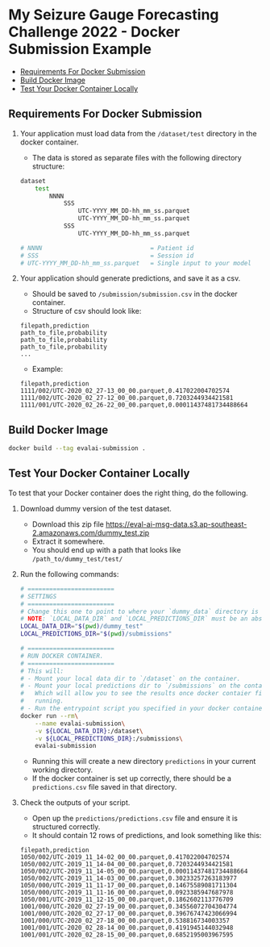 # My Seizure Gauge Forecasting Challenge 2022 - Docker Submission Example

- [Requirements For Docker Submission](#requirements-for-docker-submission)
- [Build Docker Image](#build-docker-image)
- [Test Your Docker Container Locally](#test-your-docker-container-locally)

## Requirements For Docker Submission

1. Your application must load data from the `/dataset/test`  directory in the docker container.

    - The data is stored as separate files with the following directory structure:

    ```bash
    dataset
        test 
            NNNN
                SSS
                    UTC-YYYY_MM_DD-hh_mm_ss.parquet
                    UTC-YYYY_MM_DD-hh_mm_ss.parquet
                SSS
                    UTC-YYYY_MM_DD-hh_mm_ss.parquet

    # NNNN                              = Patient id
    # SSS                               = Session id 
    # UTC-YYYY_MM_DD-hh_mm_ss.parquet   = Single input to your model
    ```

2. Your application should generate predictions, and save it as a csv.
    - Should be saved to `/submission/submission.csv` in the docker container.
    - Structure of csv should look like:

    ```
    filepath,prediction
    path_to_file,probability
    path_to_file,probability
    path_to_file,probability
    ...
    ```

    - Example:

    ```
    filepath,prediction
    1111/002/UTC-2020_02_27-13_00_00.parquet,0.417022004702574
    1111/002/UTC-2020_02_27-12_00_00.parquet,0.7203244934421581
    1111/001/UTC-2020_02_26-22_00_00.parquet,0.00011437481734488664
    ```


## Build Docker Image

```bash
docker build --tag evalai-submission .
```

## Test Your Docker Container Locally

To test that your Docker container does the right thing, do the following.

1. Download dummy version of the test dataset.
    - Download this zip file https://eval-ai-msg-data.s3.ap-southeast-2.amazonaws.com/dummy_test.zip
    - Extract it somewhere.
    - You should end up with a path that looks like `/path_to/dummy_test/test/`
2. Run the following commands:

    ```bash
    # ========================
    # SETTINGS
    # ========================
    # Change this one to point to where your `dummy_data` directory is stored.
    # NOTE: `LOCAL_DATA_DIR` and `LOCAL_PREDICTIONS_DIR` must be an absolute paths.
    LOCAL_DATA_DIR="$(pwd)/dummy_test"
    LOCAL_PREDICTIONS_DIR="$(pwd)/submissions"

    # ========================
    # RUN DOCKER CONTAINER.
    # ========================
    # This will:
    # - Mount your local data dir to `/dataset` on the container.
    # - Mount your local predictions dir to `/submissions` on the container.
    #   Which will allow you to see the results once docker contaier finishes
    #   running.
    # - Run the entrypoint script you specified in your docker container.
    docker run --rm\
        --name evalai-submission\
        -v ${LOCAL_DATA_DIR}:/dataset\
        -v ${LOCAL_PREDICTIONS_DIR}:/submissions\
        evalai-submission
    ```

   - Running this will create a new directory `predictions` in your current working directory.
   - If the docker container is set up correctly, there should be a `predictions.csv` file saved in that directory.

3. Check the outputs of your script.
   - Open up the `predictions/predictions.csv` file and ensure it is structured correctly.
    - It should contain 12 rows of predictions, and look something like this:

    ```
    filepath,prediction
    1050/002/UTC-2019_11_14-02_00_00.parquet,0.417022004702574
    1050/002/UTC-2019_11_14-04_00_00.parquet,0.7203244934421581
    1050/002/UTC-2019_11_14-05_00_00.parquet,0.00011437481734488664
    1050/002/UTC-2019_11_14-03_00_00.parquet,0.30233257263183977
    1050/000/UTC-2019_11_11-17_00_00.parquet,0.14675589081711304
    1050/000/UTC-2019_11_11-16_00_00.parquet,0.0923385947687978
    1050/001/UTC-2019_11_12-15_00_00.parquet,0.1862602113776709
    1001/000/UTC-2020_02_27-19_00_00.parquet,0.34556072704304774
    1001/000/UTC-2020_02_27-17_00_00.parquet,0.39676747423066994
    1001/000/UTC-2020_02_27-18_00_00.parquet,0.538816734003357
    1001/001/UTC-2020_02_28-14_00_00.parquet,0.4191945144032948
    1001/001/UTC-2020_02_28-15_00_00.parquet,0.6852195003967595
    ```
